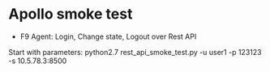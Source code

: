 Apollo smoke test
=============

- F9 Agent: Login, Change state, Logout over Rest API

Start with parameters:
    python2.7 rest_api_smoke_test.py -u user1 -p 123123 -s 10.5.78.3:8500
